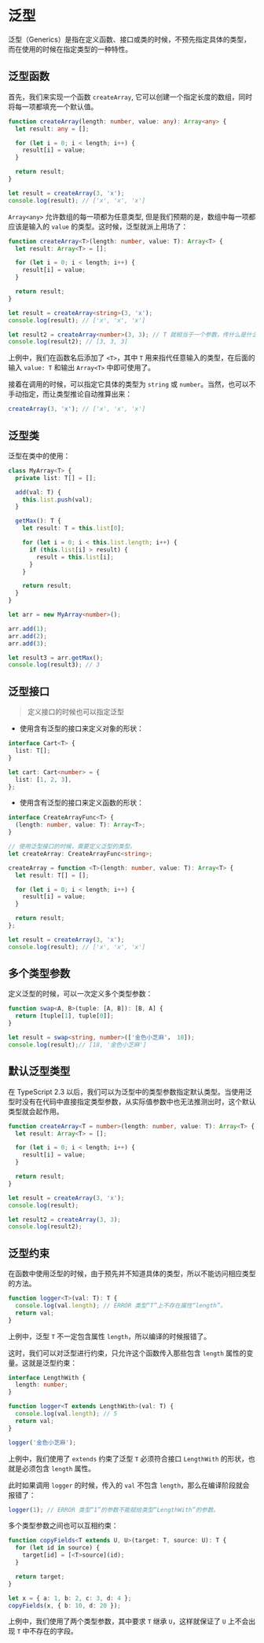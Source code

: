# 泛型

泛型（Generics）是指在定义函数、接口或类的时候，不预先指定具体的类型，而在使用的时候在指定类型的一种特性。

## 泛型函数

首先，我们来实现一个函数 `createArray`, 它可以创建一个指定长度的数组，同时将每一项都填充一个默认值。

```ts
function createArray(length: number, value: any): Array<any> {
  let result: any = [];

  for (let i = 0; i < length; i++) {
    result[i] = value;
  }

  return result;
}

let result = createArray(3, 'x');
console.log(result); // ['x', 'x', 'x']
```

`Array<any>` 允许数组的每一项都为任意类型, 但是我们预期的是，数组中每一项都应该是输入的 `value` 的类型。这时候，泛型就派上用场了：

```ts
function createArray<T>(length: number, value: T): Array<T> {
  let result: Array<T> = [];

  for (let i = 0; i < length; i++) {
    result[i] = value;
  }

  return result;
}

let result = createArray<string>(3, 'x');
console.log(result); // ['x', 'x', 'x']

let result2 = createArray<number>(3, 3); // T 就相当于一个参数，传什么是什么
console.log(result2); // [3, 3, 3]
```

上例中，我们在函数名后添加了 `<T>`，其中 `T` 用来指代任意输入的类型，在后面的输入 `value: T` 和输出 `Array<T>` 中即可使用了。

接着在调用的时候，可以指定它具体的类型为 `string` 或 `number`。当然，也可以不手动指定，而让类型推论自动推算出来：

```ts
createArray(3, 'x'); // ['x', 'x', 'x']
```

## 泛型类

泛型在类中的使用：

```ts
class MyArray<T> {
  private list: T[] = [];

  add(val: T) {
    this.list.push(val);
  }

  getMax(): T {
    let result: T = this.list[0];

    for (let i = 0; i < this.list.length; i++) {
      if (this.list[i] > result) {
        result = this.list[i];
      }
    }

    return result;
  }
}

let arr = new MyArray<number>();

arr.add(1);
arr.add(2);
arr.add(3);

let result3 = arr.getMax();
console.log(result3); // 3
```

## 泛型接口

> 定义接口的时候也可以指定泛型

- 使用含有泛型的接口来定义对象的形状：

```ts
interface Cart<T> {
  list: T[];
}

let cart: Cart<number> = {
  list: [1, 2, 3],
};
```

- 使用含有泛型的接口来定义函数的形状：

```ts
interface CreateArrayFunc<T> {
  (length: number, value: T): Array<T>;
}

// 使用泛型接口的时候，需要定义泛型的类型。
let createArray: CreateArrayFunc<string>;

createArray = function <T>(length: number, value: T): Array<T> {
  let result: T[] = [];

  for (let i = 0; i < length; i++) {
    result[i] = value;
  }

  return result;
};

let result = createArray(3, 'x');
console.log(result); // ['x', 'x', 'x']
```

## 多个类型参数

定义泛型的时候，可以一次定义多个类型参数：

```ts
function swap<A, B>(tuple: [A, B]): [B, A] {
  return [tuple[1], tuple[0]];
}

let result = swap<string, number>(['金色小芝麻'， 18]);
console.log(result);// [18, '金色小芝麻']
```

## 默认泛型类型

在 TypeScript 2.3 以后，我们可以为泛型中的类型参数指定默认类型。当使用泛型时没有在代码中直接指定类型参数，从实际值参数中也无法推测出时，这个默认类型就会起作用。

```ts
function createArray<T = number>(length: number, value: T): Array<T> {
  let result: Array<T> = [];

  for (let i = 0; i < length; i++) {
    result[i] = value;
  }

  return result;
}

let result = createArray(3, 'x');
console.log(result);

let result2 = createArray(3, 3);
console.log(result2);
```

## 泛型约束

在函数中使用泛型的时候，由于预先并不知道具体的类型，所以不能访问相应类型的方法。

```ts
function logger<T>(val: T): T {
  console.log(val.length); // ERROR 类型“T”上不存在属性“length”。
  return val;
}
```

上例中，泛型 `T` 不一定包含属性 `length`，所以编译的时候报错了。

这时，我们可以对泛型进行约束，只允许这个函数传入那些包含 `length` 属性的变量。这就是泛型约束：

```ts
interface LengthWith {
  length: number;
}

function logger<T extends LengthWith>(val: T) {
  console.log(val.length); // 5
  return val;
}

logger('金色小芝麻');
```

上例中，我们使用了 `extends` 约束了泛型 `T` 必须符合接口 `LengthWith` 的形状，也就是必须包含 `length` 属性。

此时如果调用 `logger` 的时候，传入的 `val` 不包含 `length`，那么在编译阶段就会报错了：

```ts
logger(1); // ERROR 类型“1”的参数不能赋给类型“LengthWith”的参数。
```

多个类型参数之间也可以互相约束：

```ts
function copyFields<T extends U, U>(target: T, source: U): T {
  for (let id in source) {
    target[id] = [<T>source](id);
  }

  return target;
}

let x = { a: 1, b: 2, c: 3, d: 4 };
copyFields(x, { b: 10, d: 20 });
```

上例中，我们使用了两个类型参数，其中要求 `T` 继承 `U`，这样就保证了 `U` 上不会出现 `T` 中不存在的字段。
